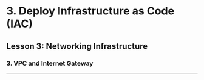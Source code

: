 # 3. Deploy Infrastructure as Code (IAC)

## Lesson 3: Networking Infrastructure


### 3. VPC and Internet Gateway

___

